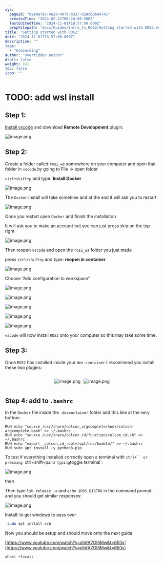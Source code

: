 ```yaml
---
sys:
  pageId: "89e0a78c-4e2b-4070-b327-d28cb0694742"
  createdTime: "2024-08-21T00:24:00.000Z"
  lastEditedTime: "2024-11-01T18:57:00.000Z"
  propFilepath: "docs/Guides/intro_to_ROS2/Getting started with ROS2.md"
title: "Getting started with ROS2"
date: "2024-11-01T18:57:00.000Z"
description: ""
tags:
  - "Onboarding"
author: "Overridden author"
draft: false
weight: 141
toc: false
icon: ""
---
```


# TODO: add wsl install

## Step 1:

[Install vscode](https://code.visualstudio.com/download) and download **Remote Development** plugin:

![image.png](https://prod-files-secure.s3.us-west-2.amazonaws.com/d518164a-d88e-44d1-a4ee-3adb3bd8bce0/efb52993-1881-4a40-b95e-6f020334f022/image.png?X-Amz-Algorithm=AWS4-HMAC-SHA256&X-Amz-Content-Sha256=UNSIGNED-PAYLOAD&X-Amz-Credential=ASIAZI2LB466WWIKZ4OX%2F20250407%2Fus-west-2%2Fs3%2Faws4_request&X-Amz-Date=20250407T190239Z&X-Amz-Expires=3600&X-Amz-Security-Token=IQoJb3JpZ2luX2VjEOr%2F%2F%2F%2F%2F%2F%2F%2F%2F%2FwEaCXVzLXdlc3QtMiJHMEUCICBdapA3h206pKRshxhIePOiD7TRoLzyzfXHJ%2Filw%2BXBAiEAwDZDKoYrmqGqPgzTsyNALho8XT2wZDsMDnxPFUmcwMsq%2FwMIYxAAGgw2Mzc0MjMxODM4MDUiDMe1Eg%2BBDaB%2BxzY6pyrcAz%2B%2FWnMHEZHGRpPsL%2Fw549nNIPmFJcSbVrYS9m07OJQ7MWukX0%2FFRbMS%2FhEO3vpTkOINNljScV6lJ6o7Ds611Z2h1%2FtHMElhjpRUiqQPzGa39IcECC9CMMDpvanaeYWW8Oe3SYnj5OcNv9scNAzwp5S1Ifo9PB3JbxbCYl6KTLgg5TDJpMuOOPTcGp%2B333FaIDeyIAGCdZdYcwQiiYuKAj85CvxMUaWGzFh%2BDcHe2PuBrtiJeXC2gN64kYHedI6mfPE8gt5dZXm3pogOAO0%2FM5i5IJt5xsWoXE7QvM1ZWMnqRNAIAfSLqCisYsOfqjeNdSpl3DAcYWOEPXO02YO8SoYzTjk1xFdVtiOxtazSE8BzCWVxvBkXyCErJA8Bil5QYnEZCMLUUPaqvz%2Fnwo7NMSZ0xPAt0wfChvR9bC%2BOJctzPEeM898ZUyTWkEIXhM7QPCDLp3%2Bv6gQiv3vwl7sO92c%2BYLwahmEie%2BvdqqonqKRxik6CUd%2FMj2rQxCAC4HCvxk5ExhD7P0nmmXrSxIaqkPkjwZHx5JuGpvsYRFeCB8tXWEcJPUe45zwSM4br9tBTjhON2T8WzzA%2FtRFUw5bOiDmL48rj02D7nFuQnfhpfAisIvgCreAV%2FBpzGHvWMIOk0L8GOqUBzsVbaXCOZm8SQiNf8TjJa0D3t5XE1wz%2BmJJ%2BxOno5EFbANhhY5alEZLcRE%2Bhs9mgHBM9vxnlXTDvQEw14ffrIErFyVL8FZmvOGBqUHB7JfhImFCm8byFMVTBTYGw76NIbc9NtKpg5OrzhYyvijE9EsqF07UnwD8ObwOjR3uAO6w1HIsJFVB%2B3Kt8iTW7Dnd%2FgBpdAHFCQVqZ6xBXhemPAIOCJBwb&X-Amz-Signature=08f9fd3667e46ed9176fa3f16db990e80176a463215019504000f2fb79c3d88b&X-Amz-SignedHeaders=host&x-id=GetObject)

## Step 2:

Create a folder called `ros2_ws` somewhere on your computer and open that folder in `vscode` by going to File → open folder 

`ctrl+shift+p` and type: **Install Docker**

![image.png](https://prod-files-secure.s3.us-west-2.amazonaws.com/d518164a-d88e-44d1-a4ee-3adb3bd8bce0/2269dc0e-1cd5-47ff-bceb-c04ad9b2eab0/image.png?X-Amz-Algorithm=AWS4-HMAC-SHA256&X-Amz-Content-Sha256=UNSIGNED-PAYLOAD&X-Amz-Credential=ASIAZI2LB466WWIKZ4OX%2F20250407%2Fus-west-2%2Fs3%2Faws4_request&X-Amz-Date=20250407T190239Z&X-Amz-Expires=3600&X-Amz-Security-Token=IQoJb3JpZ2luX2VjEOr%2F%2F%2F%2F%2F%2F%2F%2F%2F%2FwEaCXVzLXdlc3QtMiJHMEUCICBdapA3h206pKRshxhIePOiD7TRoLzyzfXHJ%2Filw%2BXBAiEAwDZDKoYrmqGqPgzTsyNALho8XT2wZDsMDnxPFUmcwMsq%2FwMIYxAAGgw2Mzc0MjMxODM4MDUiDMe1Eg%2BBDaB%2BxzY6pyrcAz%2B%2FWnMHEZHGRpPsL%2Fw549nNIPmFJcSbVrYS9m07OJQ7MWukX0%2FFRbMS%2FhEO3vpTkOINNljScV6lJ6o7Ds611Z2h1%2FtHMElhjpRUiqQPzGa39IcECC9CMMDpvanaeYWW8Oe3SYnj5OcNv9scNAzwp5S1Ifo9PB3JbxbCYl6KTLgg5TDJpMuOOPTcGp%2B333FaIDeyIAGCdZdYcwQiiYuKAj85CvxMUaWGzFh%2BDcHe2PuBrtiJeXC2gN64kYHedI6mfPE8gt5dZXm3pogOAO0%2FM5i5IJt5xsWoXE7QvM1ZWMnqRNAIAfSLqCisYsOfqjeNdSpl3DAcYWOEPXO02YO8SoYzTjk1xFdVtiOxtazSE8BzCWVxvBkXyCErJA8Bil5QYnEZCMLUUPaqvz%2Fnwo7NMSZ0xPAt0wfChvR9bC%2BOJctzPEeM898ZUyTWkEIXhM7QPCDLp3%2Bv6gQiv3vwl7sO92c%2BYLwahmEie%2BvdqqonqKRxik6CUd%2FMj2rQxCAC4HCvxk5ExhD7P0nmmXrSxIaqkPkjwZHx5JuGpvsYRFeCB8tXWEcJPUe45zwSM4br9tBTjhON2T8WzzA%2FtRFUw5bOiDmL48rj02D7nFuQnfhpfAisIvgCreAV%2FBpzGHvWMIOk0L8GOqUBzsVbaXCOZm8SQiNf8TjJa0D3t5XE1wz%2BmJJ%2BxOno5EFbANhhY5alEZLcRE%2Bhs9mgHBM9vxnlXTDvQEw14ffrIErFyVL8FZmvOGBqUHB7JfhImFCm8byFMVTBTYGw76NIbc9NtKpg5OrzhYyvijE9EsqF07UnwD8ObwOjR3uAO6w1HIsJFVB%2B3Kt8iTW7Dnd%2FgBpdAHFCQVqZ6xBXhemPAIOCJBwb&X-Amz-Signature=d970358abff36e7b11cc5a169a3d86fe71cef5e6a4ed983c878e598e6ac6f855&X-Amz-SignedHeaders=host&x-id=GetObject)

The `Docker` install will take sometime and at the end it will ask you to restart

![image.png](https://prod-files-secure.s3.us-west-2.amazonaws.com/d518164a-d88e-44d1-a4ee-3adb3bd8bce0/ed233f78-be33-4b1f-b89c-9c346c0e961e/image.png?X-Amz-Algorithm=AWS4-HMAC-SHA256&X-Amz-Content-Sha256=UNSIGNED-PAYLOAD&X-Amz-Credential=ASIAZI2LB466WWIKZ4OX%2F20250407%2Fus-west-2%2Fs3%2Faws4_request&X-Amz-Date=20250407T190239Z&X-Amz-Expires=3600&X-Amz-Security-Token=IQoJb3JpZ2luX2VjEOr%2F%2F%2F%2F%2F%2F%2F%2F%2F%2FwEaCXVzLXdlc3QtMiJHMEUCICBdapA3h206pKRshxhIePOiD7TRoLzyzfXHJ%2Filw%2BXBAiEAwDZDKoYrmqGqPgzTsyNALho8XT2wZDsMDnxPFUmcwMsq%2FwMIYxAAGgw2Mzc0MjMxODM4MDUiDMe1Eg%2BBDaB%2BxzY6pyrcAz%2B%2FWnMHEZHGRpPsL%2Fw549nNIPmFJcSbVrYS9m07OJQ7MWukX0%2FFRbMS%2FhEO3vpTkOINNljScV6lJ6o7Ds611Z2h1%2FtHMElhjpRUiqQPzGa39IcECC9CMMDpvanaeYWW8Oe3SYnj5OcNv9scNAzwp5S1Ifo9PB3JbxbCYl6KTLgg5TDJpMuOOPTcGp%2B333FaIDeyIAGCdZdYcwQiiYuKAj85CvxMUaWGzFh%2BDcHe2PuBrtiJeXC2gN64kYHedI6mfPE8gt5dZXm3pogOAO0%2FM5i5IJt5xsWoXE7QvM1ZWMnqRNAIAfSLqCisYsOfqjeNdSpl3DAcYWOEPXO02YO8SoYzTjk1xFdVtiOxtazSE8BzCWVxvBkXyCErJA8Bil5QYnEZCMLUUPaqvz%2Fnwo7NMSZ0xPAt0wfChvR9bC%2BOJctzPEeM898ZUyTWkEIXhM7QPCDLp3%2Bv6gQiv3vwl7sO92c%2BYLwahmEie%2BvdqqonqKRxik6CUd%2FMj2rQxCAC4HCvxk5ExhD7P0nmmXrSxIaqkPkjwZHx5JuGpvsYRFeCB8tXWEcJPUe45zwSM4br9tBTjhON2T8WzzA%2FtRFUw5bOiDmL48rj02D7nFuQnfhpfAisIvgCreAV%2FBpzGHvWMIOk0L8GOqUBzsVbaXCOZm8SQiNf8TjJa0D3t5XE1wz%2BmJJ%2BxOno5EFbANhhY5alEZLcRE%2Bhs9mgHBM9vxnlXTDvQEw14ffrIErFyVL8FZmvOGBqUHB7JfhImFCm8byFMVTBTYGw76NIbc9NtKpg5OrzhYyvijE9EsqF07UnwD8ObwOjR3uAO6w1HIsJFVB%2B3Kt8iTW7Dnd%2FgBpdAHFCQVqZ6xBXhemPAIOCJBwb&X-Amz-Signature=de2431dc2ef876ba8fcdaf881030a904b0bbb0e41d786fade0f3f54aaf724648&X-Amz-SignedHeaders=host&x-id=GetObject)

Once you restart open `Docker` and finish the installation

It will ask you to make an account but you can just press skip on the top right

![image.png](https://prod-files-secure.s3.us-west-2.amazonaws.com/d518164a-d88e-44d1-a4ee-3adb3bd8bce0/21010ad9-1659-4fd9-9f59-9932a09b2a3d/image.png?X-Amz-Algorithm=AWS4-HMAC-SHA256&X-Amz-Content-Sha256=UNSIGNED-PAYLOAD&X-Amz-Credential=ASIAZI2LB466WWIKZ4OX%2F20250407%2Fus-west-2%2Fs3%2Faws4_request&X-Amz-Date=20250407T190239Z&X-Amz-Expires=3600&X-Amz-Security-Token=IQoJb3JpZ2luX2VjEOr%2F%2F%2F%2F%2F%2F%2F%2F%2F%2FwEaCXVzLXdlc3QtMiJHMEUCICBdapA3h206pKRshxhIePOiD7TRoLzyzfXHJ%2Filw%2BXBAiEAwDZDKoYrmqGqPgzTsyNALho8XT2wZDsMDnxPFUmcwMsq%2FwMIYxAAGgw2Mzc0MjMxODM4MDUiDMe1Eg%2BBDaB%2BxzY6pyrcAz%2B%2FWnMHEZHGRpPsL%2Fw549nNIPmFJcSbVrYS9m07OJQ7MWukX0%2FFRbMS%2FhEO3vpTkOINNljScV6lJ6o7Ds611Z2h1%2FtHMElhjpRUiqQPzGa39IcECC9CMMDpvanaeYWW8Oe3SYnj5OcNv9scNAzwp5S1Ifo9PB3JbxbCYl6KTLgg5TDJpMuOOPTcGp%2B333FaIDeyIAGCdZdYcwQiiYuKAj85CvxMUaWGzFh%2BDcHe2PuBrtiJeXC2gN64kYHedI6mfPE8gt5dZXm3pogOAO0%2FM5i5IJt5xsWoXE7QvM1ZWMnqRNAIAfSLqCisYsOfqjeNdSpl3DAcYWOEPXO02YO8SoYzTjk1xFdVtiOxtazSE8BzCWVxvBkXyCErJA8Bil5QYnEZCMLUUPaqvz%2Fnwo7NMSZ0xPAt0wfChvR9bC%2BOJctzPEeM898ZUyTWkEIXhM7QPCDLp3%2Bv6gQiv3vwl7sO92c%2BYLwahmEie%2BvdqqonqKRxik6CUd%2FMj2rQxCAC4HCvxk5ExhD7P0nmmXrSxIaqkPkjwZHx5JuGpvsYRFeCB8tXWEcJPUe45zwSM4br9tBTjhON2T8WzzA%2FtRFUw5bOiDmL48rj02D7nFuQnfhpfAisIvgCreAV%2FBpzGHvWMIOk0L8GOqUBzsVbaXCOZm8SQiNf8TjJa0D3t5XE1wz%2BmJJ%2BxOno5EFbANhhY5alEZLcRE%2Bhs9mgHBM9vxnlXTDvQEw14ffrIErFyVL8FZmvOGBqUHB7JfhImFCm8byFMVTBTYGw76NIbc9NtKpg5OrzhYyvijE9EsqF07UnwD8ObwOjR3uAO6w1HIsJFVB%2B3Kt8iTW7Dnd%2FgBpdAHFCQVqZ6xBXhemPAIOCJBwb&X-Amz-Signature=32a0a89d0fc3f59da55913b458a50a594a289810940857c5b82bb8a8a23634d7&X-Amz-SignedHeaders=host&x-id=GetObject)

Then reopen `vscode` and open the `ros2_ws` folder you just made

press `ctrl+shift+p` and type: **reopen in container**

![image.png](https://prod-files-secure.s3.us-west-2.amazonaws.com/d518164a-d88e-44d1-a4ee-3adb3bd8bce0/4e93b8c2-41ad-488c-8095-c74205196118/image.png?X-Amz-Algorithm=AWS4-HMAC-SHA256&X-Amz-Content-Sha256=UNSIGNED-PAYLOAD&X-Amz-Credential=ASIAZI2LB466WWIKZ4OX%2F20250407%2Fus-west-2%2Fs3%2Faws4_request&X-Amz-Date=20250407T190239Z&X-Amz-Expires=3600&X-Amz-Security-Token=IQoJb3JpZ2luX2VjEOr%2F%2F%2F%2F%2F%2F%2F%2F%2F%2FwEaCXVzLXdlc3QtMiJHMEUCICBdapA3h206pKRshxhIePOiD7TRoLzyzfXHJ%2Filw%2BXBAiEAwDZDKoYrmqGqPgzTsyNALho8XT2wZDsMDnxPFUmcwMsq%2FwMIYxAAGgw2Mzc0MjMxODM4MDUiDMe1Eg%2BBDaB%2BxzY6pyrcAz%2B%2FWnMHEZHGRpPsL%2Fw549nNIPmFJcSbVrYS9m07OJQ7MWukX0%2FFRbMS%2FhEO3vpTkOINNljScV6lJ6o7Ds611Z2h1%2FtHMElhjpRUiqQPzGa39IcECC9CMMDpvanaeYWW8Oe3SYnj5OcNv9scNAzwp5S1Ifo9PB3JbxbCYl6KTLgg5TDJpMuOOPTcGp%2B333FaIDeyIAGCdZdYcwQiiYuKAj85CvxMUaWGzFh%2BDcHe2PuBrtiJeXC2gN64kYHedI6mfPE8gt5dZXm3pogOAO0%2FM5i5IJt5xsWoXE7QvM1ZWMnqRNAIAfSLqCisYsOfqjeNdSpl3DAcYWOEPXO02YO8SoYzTjk1xFdVtiOxtazSE8BzCWVxvBkXyCErJA8Bil5QYnEZCMLUUPaqvz%2Fnwo7NMSZ0xPAt0wfChvR9bC%2BOJctzPEeM898ZUyTWkEIXhM7QPCDLp3%2Bv6gQiv3vwl7sO92c%2BYLwahmEie%2BvdqqonqKRxik6CUd%2FMj2rQxCAC4HCvxk5ExhD7P0nmmXrSxIaqkPkjwZHx5JuGpvsYRFeCB8tXWEcJPUe45zwSM4br9tBTjhON2T8WzzA%2FtRFUw5bOiDmL48rj02D7nFuQnfhpfAisIvgCreAV%2FBpzGHvWMIOk0L8GOqUBzsVbaXCOZm8SQiNf8TjJa0D3t5XE1wz%2BmJJ%2BxOno5EFbANhhY5alEZLcRE%2Bhs9mgHBM9vxnlXTDvQEw14ffrIErFyVL8FZmvOGBqUHB7JfhImFCm8byFMVTBTYGw76NIbc9NtKpg5OrzhYyvijE9EsqF07UnwD8ObwOjR3uAO6w1HIsJFVB%2B3Kt8iTW7Dnd%2FgBpdAHFCQVqZ6xBXhemPAIOCJBwb&X-Amz-Signature=97be86927975bd01c40d87da0d9d628836faec8325240a9079252cc2c3ff3d67&X-Amz-SignedHeaders=host&x-id=GetObject)

Choose “Add configuration to workspace”

![image.png](https://prod-files-secure.s3.us-west-2.amazonaws.com/d518164a-d88e-44d1-a4ee-3adb3bd8bce0/9560b282-5060-4989-ba37-97e7b2c22476/image.png?X-Amz-Algorithm=AWS4-HMAC-SHA256&X-Amz-Content-Sha256=UNSIGNED-PAYLOAD&X-Amz-Credential=ASIAZI2LB466WWIKZ4OX%2F20250407%2Fus-west-2%2Fs3%2Faws4_request&X-Amz-Date=20250407T190239Z&X-Amz-Expires=3600&X-Amz-Security-Token=IQoJb3JpZ2luX2VjEOr%2F%2F%2F%2F%2F%2F%2F%2F%2F%2FwEaCXVzLXdlc3QtMiJHMEUCICBdapA3h206pKRshxhIePOiD7TRoLzyzfXHJ%2Filw%2BXBAiEAwDZDKoYrmqGqPgzTsyNALho8XT2wZDsMDnxPFUmcwMsq%2FwMIYxAAGgw2Mzc0MjMxODM4MDUiDMe1Eg%2BBDaB%2BxzY6pyrcAz%2B%2FWnMHEZHGRpPsL%2Fw549nNIPmFJcSbVrYS9m07OJQ7MWukX0%2FFRbMS%2FhEO3vpTkOINNljScV6lJ6o7Ds611Z2h1%2FtHMElhjpRUiqQPzGa39IcECC9CMMDpvanaeYWW8Oe3SYnj5OcNv9scNAzwp5S1Ifo9PB3JbxbCYl6KTLgg5TDJpMuOOPTcGp%2B333FaIDeyIAGCdZdYcwQiiYuKAj85CvxMUaWGzFh%2BDcHe2PuBrtiJeXC2gN64kYHedI6mfPE8gt5dZXm3pogOAO0%2FM5i5IJt5xsWoXE7QvM1ZWMnqRNAIAfSLqCisYsOfqjeNdSpl3DAcYWOEPXO02YO8SoYzTjk1xFdVtiOxtazSE8BzCWVxvBkXyCErJA8Bil5QYnEZCMLUUPaqvz%2Fnwo7NMSZ0xPAt0wfChvR9bC%2BOJctzPEeM898ZUyTWkEIXhM7QPCDLp3%2Bv6gQiv3vwl7sO92c%2BYLwahmEie%2BvdqqonqKRxik6CUd%2FMj2rQxCAC4HCvxk5ExhD7P0nmmXrSxIaqkPkjwZHx5JuGpvsYRFeCB8tXWEcJPUe45zwSM4br9tBTjhON2T8WzzA%2FtRFUw5bOiDmL48rj02D7nFuQnfhpfAisIvgCreAV%2FBpzGHvWMIOk0L8GOqUBzsVbaXCOZm8SQiNf8TjJa0D3t5XE1wz%2BmJJ%2BxOno5EFbANhhY5alEZLcRE%2Bhs9mgHBM9vxnlXTDvQEw14ffrIErFyVL8FZmvOGBqUHB7JfhImFCm8byFMVTBTYGw76NIbc9NtKpg5OrzhYyvijE9EsqF07UnwD8ObwOjR3uAO6w1HIsJFVB%2B3Kt8iTW7Dnd%2FgBpdAHFCQVqZ6xBXhemPAIOCJBwb&X-Amz-Signature=f49ca1035613b704729e9adf63b261fd5fbc2dd0a89813fcc63ccc864fa0b557&X-Amz-SignedHeaders=host&x-id=GetObject)

![image.png](https://prod-files-secure.s3.us-west-2.amazonaws.com/d518164a-d88e-44d1-a4ee-3adb3bd8bce0/2ee63f81-886b-48e8-a553-dc6e5eac99e4/image.png?X-Amz-Algorithm=AWS4-HMAC-SHA256&X-Amz-Content-Sha256=UNSIGNED-PAYLOAD&X-Amz-Credential=ASIAZI2LB466WWIKZ4OX%2F20250407%2Fus-west-2%2Fs3%2Faws4_request&X-Amz-Date=20250407T190239Z&X-Amz-Expires=3600&X-Amz-Security-Token=IQoJb3JpZ2luX2VjEOr%2F%2F%2F%2F%2F%2F%2F%2F%2F%2FwEaCXVzLXdlc3QtMiJHMEUCICBdapA3h206pKRshxhIePOiD7TRoLzyzfXHJ%2Filw%2BXBAiEAwDZDKoYrmqGqPgzTsyNALho8XT2wZDsMDnxPFUmcwMsq%2FwMIYxAAGgw2Mzc0MjMxODM4MDUiDMe1Eg%2BBDaB%2BxzY6pyrcAz%2B%2FWnMHEZHGRpPsL%2Fw549nNIPmFJcSbVrYS9m07OJQ7MWukX0%2FFRbMS%2FhEO3vpTkOINNljScV6lJ6o7Ds611Z2h1%2FtHMElhjpRUiqQPzGa39IcECC9CMMDpvanaeYWW8Oe3SYnj5OcNv9scNAzwp5S1Ifo9PB3JbxbCYl6KTLgg5TDJpMuOOPTcGp%2B333FaIDeyIAGCdZdYcwQiiYuKAj85CvxMUaWGzFh%2BDcHe2PuBrtiJeXC2gN64kYHedI6mfPE8gt5dZXm3pogOAO0%2FM5i5IJt5xsWoXE7QvM1ZWMnqRNAIAfSLqCisYsOfqjeNdSpl3DAcYWOEPXO02YO8SoYzTjk1xFdVtiOxtazSE8BzCWVxvBkXyCErJA8Bil5QYnEZCMLUUPaqvz%2Fnwo7NMSZ0xPAt0wfChvR9bC%2BOJctzPEeM898ZUyTWkEIXhM7QPCDLp3%2Bv6gQiv3vwl7sO92c%2BYLwahmEie%2BvdqqonqKRxik6CUd%2FMj2rQxCAC4HCvxk5ExhD7P0nmmXrSxIaqkPkjwZHx5JuGpvsYRFeCB8tXWEcJPUe45zwSM4br9tBTjhON2T8WzzA%2FtRFUw5bOiDmL48rj02D7nFuQnfhpfAisIvgCreAV%2FBpzGHvWMIOk0L8GOqUBzsVbaXCOZm8SQiNf8TjJa0D3t5XE1wz%2BmJJ%2BxOno5EFbANhhY5alEZLcRE%2Bhs9mgHBM9vxnlXTDvQEw14ffrIErFyVL8FZmvOGBqUHB7JfhImFCm8byFMVTBTYGw76NIbc9NtKpg5OrzhYyvijE9EsqF07UnwD8ObwOjR3uAO6w1HIsJFVB%2B3Kt8iTW7Dnd%2FgBpdAHFCQVqZ6xBXhemPAIOCJBwb&X-Amz-Signature=73626ed2d794dedb4b1dd9fd2d2905ee3543454dae02af866eea49f1352f20f9&X-Amz-SignedHeaders=host&x-id=GetObject)

![image.png](https://prod-files-secure.s3.us-west-2.amazonaws.com/d518164a-d88e-44d1-a4ee-3adb3bd8bce0/ae1580b2-b048-407e-aed9-b584224a7a04/image.png?X-Amz-Algorithm=AWS4-HMAC-SHA256&X-Amz-Content-Sha256=UNSIGNED-PAYLOAD&X-Amz-Credential=ASIAZI2LB466WWIKZ4OX%2F20250407%2Fus-west-2%2Fs3%2Faws4_request&X-Amz-Date=20250407T190239Z&X-Amz-Expires=3600&X-Amz-Security-Token=IQoJb3JpZ2luX2VjEOr%2F%2F%2F%2F%2F%2F%2F%2F%2F%2FwEaCXVzLXdlc3QtMiJHMEUCICBdapA3h206pKRshxhIePOiD7TRoLzyzfXHJ%2Filw%2BXBAiEAwDZDKoYrmqGqPgzTsyNALho8XT2wZDsMDnxPFUmcwMsq%2FwMIYxAAGgw2Mzc0MjMxODM4MDUiDMe1Eg%2BBDaB%2BxzY6pyrcAz%2B%2FWnMHEZHGRpPsL%2Fw549nNIPmFJcSbVrYS9m07OJQ7MWukX0%2FFRbMS%2FhEO3vpTkOINNljScV6lJ6o7Ds611Z2h1%2FtHMElhjpRUiqQPzGa39IcECC9CMMDpvanaeYWW8Oe3SYnj5OcNv9scNAzwp5S1Ifo9PB3JbxbCYl6KTLgg5TDJpMuOOPTcGp%2B333FaIDeyIAGCdZdYcwQiiYuKAj85CvxMUaWGzFh%2BDcHe2PuBrtiJeXC2gN64kYHedI6mfPE8gt5dZXm3pogOAO0%2FM5i5IJt5xsWoXE7QvM1ZWMnqRNAIAfSLqCisYsOfqjeNdSpl3DAcYWOEPXO02YO8SoYzTjk1xFdVtiOxtazSE8BzCWVxvBkXyCErJA8Bil5QYnEZCMLUUPaqvz%2Fnwo7NMSZ0xPAt0wfChvR9bC%2BOJctzPEeM898ZUyTWkEIXhM7QPCDLp3%2Bv6gQiv3vwl7sO92c%2BYLwahmEie%2BvdqqonqKRxik6CUd%2FMj2rQxCAC4HCvxk5ExhD7P0nmmXrSxIaqkPkjwZHx5JuGpvsYRFeCB8tXWEcJPUe45zwSM4br9tBTjhON2T8WzzA%2FtRFUw5bOiDmL48rj02D7nFuQnfhpfAisIvgCreAV%2FBpzGHvWMIOk0L8GOqUBzsVbaXCOZm8SQiNf8TjJa0D3t5XE1wz%2BmJJ%2BxOno5EFbANhhY5alEZLcRE%2Bhs9mgHBM9vxnlXTDvQEw14ffrIErFyVL8FZmvOGBqUHB7JfhImFCm8byFMVTBTYGw76NIbc9NtKpg5OrzhYyvijE9EsqF07UnwD8ObwOjR3uAO6w1HIsJFVB%2B3Kt8iTW7Dnd%2FgBpdAHFCQVqZ6xBXhemPAIOCJBwb&X-Amz-Signature=467b5d53e800223358db2b5d401372cb88b054dc2165b1a1c2bb6b41d531ce1a&X-Amz-SignedHeaders=host&x-id=GetObject)

![image.png](https://prod-files-secure.s3.us-west-2.amazonaws.com/d518164a-d88e-44d1-a4ee-3adb3bd8bce0/53255b28-f75e-430f-b9e3-c0ac8577e42b/image.png?X-Amz-Algorithm=AWS4-HMAC-SHA256&X-Amz-Content-Sha256=UNSIGNED-PAYLOAD&X-Amz-Credential=ASIAZI2LB466WWIKZ4OX%2F20250407%2Fus-west-2%2Fs3%2Faws4_request&X-Amz-Date=20250407T190239Z&X-Amz-Expires=3600&X-Amz-Security-Token=IQoJb3JpZ2luX2VjEOr%2F%2F%2F%2F%2F%2F%2F%2F%2F%2FwEaCXVzLXdlc3QtMiJHMEUCICBdapA3h206pKRshxhIePOiD7TRoLzyzfXHJ%2Filw%2BXBAiEAwDZDKoYrmqGqPgzTsyNALho8XT2wZDsMDnxPFUmcwMsq%2FwMIYxAAGgw2Mzc0MjMxODM4MDUiDMe1Eg%2BBDaB%2BxzY6pyrcAz%2B%2FWnMHEZHGRpPsL%2Fw549nNIPmFJcSbVrYS9m07OJQ7MWukX0%2FFRbMS%2FhEO3vpTkOINNljScV6lJ6o7Ds611Z2h1%2FtHMElhjpRUiqQPzGa39IcECC9CMMDpvanaeYWW8Oe3SYnj5OcNv9scNAzwp5S1Ifo9PB3JbxbCYl6KTLgg5TDJpMuOOPTcGp%2B333FaIDeyIAGCdZdYcwQiiYuKAj85CvxMUaWGzFh%2BDcHe2PuBrtiJeXC2gN64kYHedI6mfPE8gt5dZXm3pogOAO0%2FM5i5IJt5xsWoXE7QvM1ZWMnqRNAIAfSLqCisYsOfqjeNdSpl3DAcYWOEPXO02YO8SoYzTjk1xFdVtiOxtazSE8BzCWVxvBkXyCErJA8Bil5QYnEZCMLUUPaqvz%2Fnwo7NMSZ0xPAt0wfChvR9bC%2BOJctzPEeM898ZUyTWkEIXhM7QPCDLp3%2Bv6gQiv3vwl7sO92c%2BYLwahmEie%2BvdqqonqKRxik6CUd%2FMj2rQxCAC4HCvxk5ExhD7P0nmmXrSxIaqkPkjwZHx5JuGpvsYRFeCB8tXWEcJPUe45zwSM4br9tBTjhON2T8WzzA%2FtRFUw5bOiDmL48rj02D7nFuQnfhpfAisIvgCreAV%2FBpzGHvWMIOk0L8GOqUBzsVbaXCOZm8SQiNf8TjJa0D3t5XE1wz%2BmJJ%2BxOno5EFbANhhY5alEZLcRE%2Bhs9mgHBM9vxnlXTDvQEw14ffrIErFyVL8FZmvOGBqUHB7JfhImFCm8byFMVTBTYGw76NIbc9NtKpg5OrzhYyvijE9EsqF07UnwD8ObwOjR3uAO6w1HIsJFVB%2B3Kt8iTW7Dnd%2FgBpdAHFCQVqZ6xBXhemPAIOCJBwb&X-Amz-Signature=c4a67caadb40f65b8f8d8b050f789c038db6fa1bbe2c8ab388dbdf2993e77e25&X-Amz-SignedHeaders=host&x-id=GetObject)

![image.png](https://prod-files-secure.s3.us-west-2.amazonaws.com/d518164a-d88e-44d1-a4ee-3adb3bd8bce0/7c562767-5af9-4ffb-97d1-327bcdf4ee00/image.png?X-Amz-Algorithm=AWS4-HMAC-SHA256&X-Amz-Content-Sha256=UNSIGNED-PAYLOAD&X-Amz-Credential=ASIAZI2LB466WWIKZ4OX%2F20250407%2Fus-west-2%2Fs3%2Faws4_request&X-Amz-Date=20250407T190239Z&X-Amz-Expires=3600&X-Amz-Security-Token=IQoJb3JpZ2luX2VjEOr%2F%2F%2F%2F%2F%2F%2F%2F%2F%2FwEaCXVzLXdlc3QtMiJHMEUCICBdapA3h206pKRshxhIePOiD7TRoLzyzfXHJ%2Filw%2BXBAiEAwDZDKoYrmqGqPgzTsyNALho8XT2wZDsMDnxPFUmcwMsq%2FwMIYxAAGgw2Mzc0MjMxODM4MDUiDMe1Eg%2BBDaB%2BxzY6pyrcAz%2B%2FWnMHEZHGRpPsL%2Fw549nNIPmFJcSbVrYS9m07OJQ7MWukX0%2FFRbMS%2FhEO3vpTkOINNljScV6lJ6o7Ds611Z2h1%2FtHMElhjpRUiqQPzGa39IcECC9CMMDpvanaeYWW8Oe3SYnj5OcNv9scNAzwp5S1Ifo9PB3JbxbCYl6KTLgg5TDJpMuOOPTcGp%2B333FaIDeyIAGCdZdYcwQiiYuKAj85CvxMUaWGzFh%2BDcHe2PuBrtiJeXC2gN64kYHedI6mfPE8gt5dZXm3pogOAO0%2FM5i5IJt5xsWoXE7QvM1ZWMnqRNAIAfSLqCisYsOfqjeNdSpl3DAcYWOEPXO02YO8SoYzTjk1xFdVtiOxtazSE8BzCWVxvBkXyCErJA8Bil5QYnEZCMLUUPaqvz%2Fnwo7NMSZ0xPAt0wfChvR9bC%2BOJctzPEeM898ZUyTWkEIXhM7QPCDLp3%2Bv6gQiv3vwl7sO92c%2BYLwahmEie%2BvdqqonqKRxik6CUd%2FMj2rQxCAC4HCvxk5ExhD7P0nmmXrSxIaqkPkjwZHx5JuGpvsYRFeCB8tXWEcJPUe45zwSM4br9tBTjhON2T8WzzA%2FtRFUw5bOiDmL48rj02D7nFuQnfhpfAisIvgCreAV%2FBpzGHvWMIOk0L8GOqUBzsVbaXCOZm8SQiNf8TjJa0D3t5XE1wz%2BmJJ%2BxOno5EFbANhhY5alEZLcRE%2Bhs9mgHBM9vxnlXTDvQEw14ffrIErFyVL8FZmvOGBqUHB7JfhImFCm8byFMVTBTYGw76NIbc9NtKpg5OrzhYyvijE9EsqF07UnwD8ObwOjR3uAO6w1HIsJFVB%2B3Kt8iTW7Dnd%2FgBpdAHFCQVqZ6xBXhemPAIOCJBwb&X-Amz-Signature=91a89a973ac3d1ba8c550f2d199e3f8faf018486b74e7629584491c7b43b1241&X-Amz-SignedHeaders=host&x-id=GetObject)

`vscode` will now install `ROS2` onto your computer so this may take some time.

## Step 3:

Once `ROS2` has installed inside your `dev-container` I recommend you install these two plugins:

<div style="display: flex;flex-direction: row; column-gap:10px; max-width: 630px;justify-content: center;">
<div>

![image.png](https://prod-files-secure.s3.us-west-2.amazonaws.com/d518164a-d88e-44d1-a4ee-3adb3bd8bce0/3fc3d550-5a54-4ba1-ba6b-faa01cdb7369/image.png?X-Amz-Algorithm=AWS4-HMAC-SHA256&X-Amz-Content-Sha256=UNSIGNED-PAYLOAD&X-Amz-Credential=ASIAZI2LB466SACHYHA6%2F20250407%2Fus-west-2%2Fs3%2Faws4_request&X-Amz-Date=20250407T190241Z&X-Amz-Expires=3600&X-Amz-Security-Token=IQoJb3JpZ2luX2VjEOr%2F%2F%2F%2F%2F%2F%2F%2F%2F%2FwEaCXVzLXdlc3QtMiJIMEYCIQCf2WeoA5k8ILKXc43JNcI2sNywlYvOsIuBaTNkLMxkwAIhALs3FPajHF7L7q2O%2Bc%2FGY2gB3njm9TnAqXNo7OVW0XJqKv8DCGMQABoMNjM3NDIzMTgzODA1IgyFNs0Tuq%2F4zdtVkxYq3APz7w6yEf3MUQ%2FhR696PBjmhAdo4o3toA2NmKlcjnXaQY8dOv5kwIfLws6OS6eP%2B6rxg80jj6DoOtWUUi3maYCXyGnDAtrrmU7d7Y7xGZJCRw5EZssscU3YViH6i1jBNZSw5zDNgCtU8xx%2BQThDr%2BJkVw1a7wAjmMVO7W2LHa2FX80B9g2HG%2BG3TNS0KgFlGQz0AykpC2YEQo4mKY3wkrGKt4gsc3B%2Bz5PYnJccguO0V%2B4J%2B%2BghB8o2yDzul7IKGXrS%2Fz2GWx0ukIADZtVEWK9AvDX7SpDTrX3oAwOUufIUsQMsCNTtoT6cgIHS41VpRBZIhfBQBI2E7tyXkPYSDtUQQNZhV5h3cJxk%2FBjH%2F0TNLOGX0br%2FNUudEweH9Ud%2FpFunHHnLxba5IcgXKn8nLJBIHB6Pe6wPZK95zjBg0ujYWuvwpaI%2BzSCiGRPBBku%2B6GXikTBgGCnNpOLXafnNI50i8XCgO7I9vvONY2lGVGeQ4xst1AsOOkiXt3AtDrJLM%2F5UAGf4%2B%2FvD%2Fyy4hNSF%2B0c6tCC3%2FC4rDizQssk25qCdUQx6pCmIzjXe8zsdSImyeBkHF7Ocaml%2FRV8VqJ1EWGOKqcKJg6mk5%2Bqz7%2BQMqRNUah3jhmj9lrpEAEVKOTDNpNC%2FBjqkAerBRGQQg4Ym0TCNSpYJxBk5Gen2ZX%2BG5YjVr8LkZwPxtAUIXroZqeBUh3CRJRk5EPvd31usaIuw4oTJyykFqmROwy%2BlJqMehAXamHvsXjicW8g7vYEbBsJVOEByFooPIssTDINO3BaaybKMvGsjwyT%2BQOuh01ExArGyPRJn9fRUQTS7Fv096jF7ukCsyk1%2BJhVSglDAPgclGa1RDUaVKU7%2Fc1Dg&X-Amz-Signature=2677ca7572515d180dc1a248405903535a7af644d9e7d06ef3e746d535dce0d2&X-Amz-SignedHeaders=host&x-id=GetObject)

</div>
<div>

![image.png](https://prod-files-secure.s3.us-west-2.amazonaws.com/d518164a-d88e-44d1-a4ee-3adb3bd8bce0/d994cc66-13c2-4093-a5a3-f84cf4601a82/image.png?X-Amz-Algorithm=AWS4-HMAC-SHA256&X-Amz-Content-Sha256=UNSIGNED-PAYLOAD&X-Amz-Credential=ASIAZI2LB466RZNAEDV2%2F20250407%2Fus-west-2%2Fs3%2Faws4_request&X-Amz-Date=20250407T190242Z&X-Amz-Expires=3600&X-Amz-Security-Token=IQoJb3JpZ2luX2VjEOr%2F%2F%2F%2F%2F%2F%2F%2F%2F%2FwEaCXVzLXdlc3QtMiJHMEUCIF4omjXO3jxb3oBt%2BguGnlTBJh1VchZvAWPyvlSPK%2FKcAiEAsTS%2BzEAjMqPNmI05sgEJn2Lk3%2B0XunPE7%2BLDpRUsksgq%2FwMIYxAAGgw2Mzc0MjMxODM4MDUiDG1zTmbReyQ5cUNvlCrcA35QMyFZv%2BnQzUrA4MheCADYvcmz%2BmpWOdUfixn9hL63oq30fb2AUkllsuQCu1SRJ40dSvu5Ksg%2FIf%2BSkqUJmYYVZCZNvmaL0wIL4x3niFEa4A4zhtsQxs89jM9t38H1bUit%2By7Tacs5XrUcVqSZOfVKAFXCZv23JM8C5umRQSU1yt3V%2FqAa%2Fb6ypXOLYec9Vsu%2FxfIcqg5iD9YIEb2upG8d3WNUHhcP8gOxhV3c8TpQYkkvTeKAV5SnwdSaIX9bQBUUe4cVPqexoOzgHwc23WXXALiULDeVkYFP6bgqJeBHMBuZCcuYHMFWgakguaFnmBZVX6DRI8%2FFuClDzJ8RWREGjRN7JnoWkl2AB0gItYEkZjAwS92mZB5x1LOpOhhXtyyGMEjWRjrHxtSvLrX6klzT7bl2ZgnViVh7et7N4GzZZ%2FTw%2BE8vMA2H0NQa%2FsuqJ4Eob4bMTt0S5Sq2R%2FCSMPcX7g9IABrxHdJFEIG1Hfrlv92d8hdXuR%2F0HXQJRUJuk7w47xcndVHjIo04nQKRNqj3XQNMzDxNMOls1JTwFC1ev4bTpGL%2BI00YPEehxkGPbGwNJTi5Blcd%2FQXVYznqYja55n%2B5QRk%2BZMFCQugYJFnAIVvJy9%2BtDbXwHhf0MM2j0L8GOqUBH90qTvbHRKXcUlPrc36OE4UHCFnx3BGQsSbyojBj84HpU1Cy%2FUn%2FwE4%2BM4oifWWUnfgRNwVoM74qMUUtstvH397Kl4u4FlSrOu2TyCZdt9Zo%2BJxB0P5pEmm%2F6L%2BJ5zjew2qrJbNXVjwjQubTj9w5JqT7%2FquuLs73X8gOsPm0kuGzttaQWhkGyqgxhie0%2BRecCmmcH3FkYjrS7pPdVaJcJHygWKm6&X-Amz-Signature=518f519b057cec5fb960d19a3482e31bc20a5619e301a7c2689392d1cc0fc871&X-Amz-SignedHeaders=host&x-id=GetObject)

</div>
</div>

## Step 4: add to `.bashrc`

In the `Docker` file inside the `.devcontainer` folder add this line at the very bottom: 

```docker
RUN echo "source /usr/share/colcon_argcomplete/hook/colcon-argcomplete.bash" >> ~/.bashrc
RUN echo "source /usr/share/colcon_cd/function/colcon_cd.sh" >> ~/.bashrc
RUN echo "export _colcon_cd_root=/opt/ros/humble/" >> ~/.bashrc
RUN sudo apt install -y python3-pip 
```

To test if everything installed correctly open a terminal with `ctrl+`` or pressing `ctrl+shift+p` and typing `toggle terminal`:

![image.png](https://prod-files-secure.s3.us-west-2.amazonaws.com/d518164a-d88e-44d1-a4ee-3adb3bd8bce0/6a4943d8-b04e-4c02-9a58-775f3384d1a5/image.png?X-Amz-Algorithm=AWS4-HMAC-SHA256&X-Amz-Content-Sha256=UNSIGNED-PAYLOAD&X-Amz-Credential=ASIAZI2LB466WWIKZ4OX%2F20250407%2Fus-west-2%2Fs3%2Faws4_request&X-Amz-Date=20250407T190239Z&X-Amz-Expires=3600&X-Amz-Security-Token=IQoJb3JpZ2luX2VjEOr%2F%2F%2F%2F%2F%2F%2F%2F%2F%2FwEaCXVzLXdlc3QtMiJHMEUCICBdapA3h206pKRshxhIePOiD7TRoLzyzfXHJ%2Filw%2BXBAiEAwDZDKoYrmqGqPgzTsyNALho8XT2wZDsMDnxPFUmcwMsq%2FwMIYxAAGgw2Mzc0MjMxODM4MDUiDMe1Eg%2BBDaB%2BxzY6pyrcAz%2B%2FWnMHEZHGRpPsL%2Fw549nNIPmFJcSbVrYS9m07OJQ7MWukX0%2FFRbMS%2FhEO3vpTkOINNljScV6lJ6o7Ds611Z2h1%2FtHMElhjpRUiqQPzGa39IcECC9CMMDpvanaeYWW8Oe3SYnj5OcNv9scNAzwp5S1Ifo9PB3JbxbCYl6KTLgg5TDJpMuOOPTcGp%2B333FaIDeyIAGCdZdYcwQiiYuKAj85CvxMUaWGzFh%2BDcHe2PuBrtiJeXC2gN64kYHedI6mfPE8gt5dZXm3pogOAO0%2FM5i5IJt5xsWoXE7QvM1ZWMnqRNAIAfSLqCisYsOfqjeNdSpl3DAcYWOEPXO02YO8SoYzTjk1xFdVtiOxtazSE8BzCWVxvBkXyCErJA8Bil5QYnEZCMLUUPaqvz%2Fnwo7NMSZ0xPAt0wfChvR9bC%2BOJctzPEeM898ZUyTWkEIXhM7QPCDLp3%2Bv6gQiv3vwl7sO92c%2BYLwahmEie%2BvdqqonqKRxik6CUd%2FMj2rQxCAC4HCvxk5ExhD7P0nmmXrSxIaqkPkjwZHx5JuGpvsYRFeCB8tXWEcJPUe45zwSM4br9tBTjhON2T8WzzA%2FtRFUw5bOiDmL48rj02D7nFuQnfhpfAisIvgCreAV%2FBpzGHvWMIOk0L8GOqUBzsVbaXCOZm8SQiNf8TjJa0D3t5XE1wz%2BmJJ%2BxOno5EFbANhhY5alEZLcRE%2Bhs9mgHBM9vxnlXTDvQEw14ffrIErFyVL8FZmvOGBqUHB7JfhImFCm8byFMVTBTYGw76NIbc9NtKpg5OrzhYyvijE9EsqF07UnwD8ObwOjR3uAO6w1HIsJFVB%2B3Kt8iTW7Dnd%2FgBpdAHFCQVqZ6xBXhemPAIOCJBwb&X-Amz-Signature=e5088ec1a9b022f1988700b85a27cb419211953a8fa0709502e6a6015e818111&X-Amz-SignedHeaders=host&x-id=GetObject)

then 

Then type `lsb_release -a` and `echo $ROS_DISTRO` in the command prompt and you should get similar responses:

![image.png](https://prod-files-secure.s3.us-west-2.amazonaws.com/d518164a-d88e-44d1-a4ee-3adb3bd8bce0/3e635dec-a805-4e85-8b9e-d000e5b71a4e/image.png?X-Amz-Algorithm=AWS4-HMAC-SHA256&X-Amz-Content-Sha256=UNSIGNED-PAYLOAD&X-Amz-Credential=ASIAZI2LB466WWIKZ4OX%2F20250407%2Fus-west-2%2Fs3%2Faws4_request&X-Amz-Date=20250407T190239Z&X-Amz-Expires=3600&X-Amz-Security-Token=IQoJb3JpZ2luX2VjEOr%2F%2F%2F%2F%2F%2F%2F%2F%2F%2FwEaCXVzLXdlc3QtMiJHMEUCICBdapA3h206pKRshxhIePOiD7TRoLzyzfXHJ%2Filw%2BXBAiEAwDZDKoYrmqGqPgzTsyNALho8XT2wZDsMDnxPFUmcwMsq%2FwMIYxAAGgw2Mzc0MjMxODM4MDUiDMe1Eg%2BBDaB%2BxzY6pyrcAz%2B%2FWnMHEZHGRpPsL%2Fw549nNIPmFJcSbVrYS9m07OJQ7MWukX0%2FFRbMS%2FhEO3vpTkOINNljScV6lJ6o7Ds611Z2h1%2FtHMElhjpRUiqQPzGa39IcECC9CMMDpvanaeYWW8Oe3SYnj5OcNv9scNAzwp5S1Ifo9PB3JbxbCYl6KTLgg5TDJpMuOOPTcGp%2B333FaIDeyIAGCdZdYcwQiiYuKAj85CvxMUaWGzFh%2BDcHe2PuBrtiJeXC2gN64kYHedI6mfPE8gt5dZXm3pogOAO0%2FM5i5IJt5xsWoXE7QvM1ZWMnqRNAIAfSLqCisYsOfqjeNdSpl3DAcYWOEPXO02YO8SoYzTjk1xFdVtiOxtazSE8BzCWVxvBkXyCErJA8Bil5QYnEZCMLUUPaqvz%2Fnwo7NMSZ0xPAt0wfChvR9bC%2BOJctzPEeM898ZUyTWkEIXhM7QPCDLp3%2Bv6gQiv3vwl7sO92c%2BYLwahmEie%2BvdqqonqKRxik6CUd%2FMj2rQxCAC4HCvxk5ExhD7P0nmmXrSxIaqkPkjwZHx5JuGpvsYRFeCB8tXWEcJPUe45zwSM4br9tBTjhON2T8WzzA%2FtRFUw5bOiDmL48rj02D7nFuQnfhpfAisIvgCreAV%2FBpzGHvWMIOk0L8GOqUBzsVbaXCOZm8SQiNf8TjJa0D3t5XE1wz%2BmJJ%2BxOno5EFbANhhY5alEZLcRE%2Bhs9mgHBM9vxnlXTDvQEw14ffrIErFyVL8FZmvOGBqUHB7JfhImFCm8byFMVTBTYGw76NIbc9NtKpg5OrzhYyvijE9EsqF07UnwD8ObwOjR3uAO6w1HIsJFVB%2B3Kt8iTW7Dnd%2FgBpdAHFCQVqZ6xBXhemPAIOCJBwb&X-Amz-Signature=470acb2500c9e2c48c1100a602a870ef7f754d26d186dc2337c1d4349f89cce0&X-Amz-SignedHeaders=host&x-id=GetObject)

Install:  to get windows to pass over

```bash
 sudo apt install xcb
```

Now you should be setup and should move onto the next guide 

[https://www.youtube.com/watch?v=dihfA7Ol6Mw&t=650s](https://www.youtube.com/watch?v=dihfA7Ol6Mw&t=650s)

```python
xhost +local:
```
